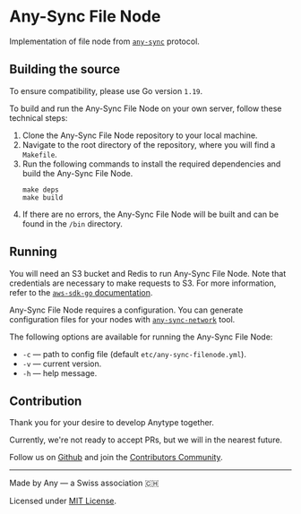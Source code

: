 # Any-Sync File Node
Implementation of file node from [`any-sync`](https://github.com/anyproto/any-sync) protocol.

## Building the source
To ensure compatibility, please use Go version `1.19`.

To build and run the Any-Sync File Node on your own server, follow these technical steps:

1.  Clone the Any-Sync File Node repository to your local machine.
2.  Navigate to the root directory of the repository, where you will find a `Makefile`.
3.  Run the following commands to install the required dependencies and build the Any-Sync File Node.
    ```
    make deps
    make build
    ```
4.  If there are no errors, the Any-Sync File Node will be built and can be found in the `/bin` directory.

## Running
You will need an S3 bucket and Redis to run Any-Sync File Node. Note that credentials are necessary to make requests to S3. For more information, refer to the [`aws-sdk-go` documentation](https://pkg.go.dev/github.com/aws/aws-sdk-go#readme-configuring-credentials).

Any-Sync File Node requires a configuration. You can generate configuration files for your nodes with [`any-sync-network`](https://github.com/anyproto/any-sync-tools) tool.

The following options are available for running the Any-Sync File Node:

 - `-c` — path to config file (default `etc/any-sync-filenode.yml`). 
 - `-v` — current version.
 - `-h` — help message.

## Contribution
Thank you for your desire to develop Anytype together. 

Currently, we're not ready to accept PRs, but we will in the nearest future.

Follow us on [Github](https://github.com/anyproto) and join the [Contributors Community](https://github.com/orgs/anyproto/discussions).

---
Made by Any — a Swiss association 🇨🇭

Licensed under [MIT License](./LICENSE).
